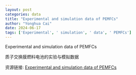 ```yaml
---
layout: post
categories: data
title: "Experimental and simulation data of PEMFCs"
author: "Yonghua Cai"
date: 2024-06-17
tags: ['Experimental', ' simulation', ' data', ' PEMFCs']
---
```


Experimental and simulation data of PEMFCs

质子交换膜燃料电池的实验与模拟数据

资源链接: [Experimental and simulation data of PEMFCs](https://doi.org/10.57760/sciencedb.08844)
